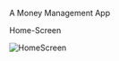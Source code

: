 A Money Management App

Home-Screen

![HomeScreen](https://github.com/user-attachments/assets/37daa7c6-0f97-4ec2-bec1-4bdff85be656)

